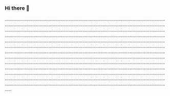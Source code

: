 ### Hi there 👋

.................................................................................................................................................................................................................................................................................................................................................................................................................................................................................................................................................................................................................................................................................................................................................................................................................................................................................................................................................................................................................................................................................................................................................................................................................................................................................................................................................................................................................................................................................................................................................................................................................................................................................